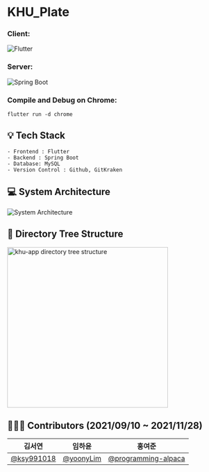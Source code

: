 # KHU_Plate
### Client:
![Flutter](https://img.shields.io/badge/Flutter-2.5.2-%2302569B?style=flat-square&logo=Flutter&logoColor=white)

### Server:
![Spring Boot](https://img.shields.io/badge/Spring_Boot-2.6.0-6DB33FB?style=flat-square&logo=springboot&logoColor=white)

### Compile and Debug on Chrome:
```
flutter run -d chrome
```

## 💡 Tech Stack
```
- Frontend : Flutter
- Backend : Spring Boot
- Database: MySQL
- Version Control : Github, GitKraken
```

## 💻 System Architecture
![System Architecture](https://user-images.githubusercontent.com/64838255/142825363-61e9478b-6069-4a87-8a59-c75505d3908f.png)

## 🌲 Directory Tree Structure
<img width="370" alt="khu-app directory tree structure" src="https://user-images.githubusercontent.com/64838255/142825505-27ffe17c-ea13-4e49-88fa-2c328b947a8a.png">

## 👨‍👧‍👦 Contributors (2021/09/10 ~ 2021/11/28)
| 김서연 | 임하윤 | 홍여준 |
| :----: | :----: | :----: |
| [@ksy991018](https://github.com/ksy991018) | [@yoonyLim](https://github.com/yoonyLim) | [@programming-alpaca](https://github.com/programming-alpaca) |

